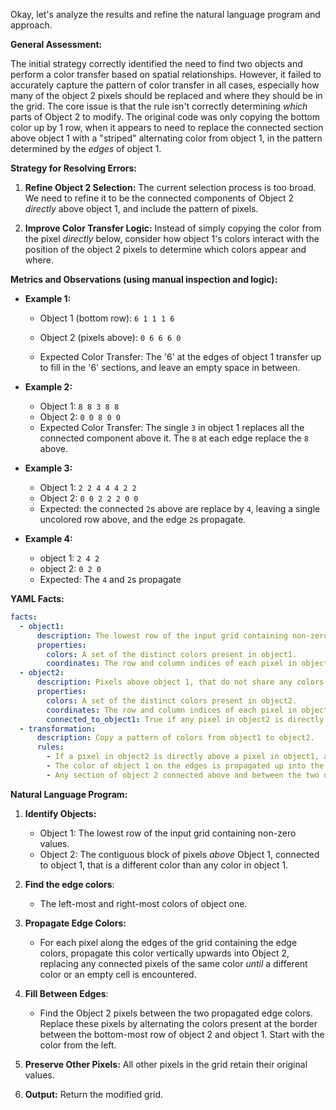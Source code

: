 Okay, let's analyze the results and refine the natural language program and approach.

**General Assessment:**

The initial strategy correctly identified the need to find two objects and perform a color transfer based on spatial relationships. However, it failed to accurately capture the pattern of color transfer in all cases, especially how many of the object 2 pixels should be replaced and where they should be in the grid. The core issue is that the rule isn't correctly determining *which* parts of Object 2 to modify. The original code was only copying the bottom color up by 1 row, when it appears to need to replace the connected section above object 1 with a "striped" alternating color from object 1, in the pattern determined by the *edges* of object 1.

**Strategy for Resolving Errors:**

1.  **Refine Object 2 Selection:** The current selection process is too broad. We need to refine it to be the connected components of Object 2 *directly* above object 1, and include the pattern of pixels.

2.  **Improve Color Transfer Logic:** Instead of simply copying the color from the pixel *directly* below, consider how object 1's colors interact with the position of the object 2 pixels to determine which colors appear and where.

**Metrics and Observations (using manual inspection and logic):**

*   **Example 1:**
    *   Object 1 (bottom row): `6 1 1 1 6`
    *   Object 2 (pixels above): `0 6 6 6 0`

    *   Expected Color Transfer: The '6' at the edges of object 1 transfer up to
        fill in the '6' sections, and leave an empty space in between.

*   **Example 2:**
    *   Object 1: `8 8 3 8 8`
    *   Object 2: `0 0 8 0 0`
    *   Expected Color Transfer: The single `3` in object 1 replaces all the connected component above it. The `8` at each edge replace the `8` above.

*   **Example 3:**
    *   Object 1: `2 2 4 4 4 2 2`
    *   Object 2: `0 0 2 2 2 0 0`
    *   Expected: the connected `2`s above are replace by `4`, leaving a single uncolored row above, and the edge `2`s propagate.

*   **Example 4:**
    * object 1: `2 4 2`
    * object 2: `0 2 0`
    * Expected: The `4` and `2`s propagate

**YAML Facts:**


```yaml
facts:
  - object1:
      description: The lowest row of the input grid containing non-zero values.
      properties:
        colors: A set of the distinct colors present in object1.
        coordinates: The row and column indices of each pixel in object1.
  - object2:
      description: Pixels above object 1, that do not share any colors with object 1
      properties:
        colors: A set of the distinct colors present in object2.
        coordinates: The row and column indices of each pixel in object2.
        connected_to_object1: True if any pixel in object2 is directly above a pixel in object1.
  - transformation:
      description: Copy a pattern of colors from object1 to object2.
      rules:
        - If a pixel in object2 is directly above a pixel in object1, and are the same colors, then change the Object 2 pixel to the object 1 color
        - The color of object 1 on the edges is propagated up into the object 2 connected color
        - Any section of object 2 connected above and between the two object 1 edge colors, is filled in with alternating colors from object 1.
```


**Natural Language Program:**

1.  **Identify Objects:**
    *   Object 1: The lowest row of the input grid containing non-zero values.
    *   Object 2: The contiguous block of pixels *above* Object 1, connected to
        object 1, that is a different color than any color in object 1.

2.  **Find the edge colors**:
    * The left-most and right-most colors of object one.

3.  **Propagate Edge Colors:**
    * For each pixel along the edges of the grid containing the edge colors,
      propagate this color vertically upwards into Object 2, replacing any
      connected pixels of the same color *until* a different color or an empty
      cell is encountered.

4.  **Fill Between Edges**:
    * Find the Object 2 pixels between the two propagated edge colors. Replace
      these pixels by alternating the colors present at the border between the
      bottom-most row of object 2 and object 1. Start with the color from the left.

5.  **Preserve Other Pixels:** All other pixels in the grid retain their original values.

6.  **Output:** Return the modified grid.
